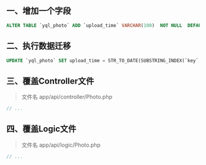 ## 一、增加一个字段

```SQL
ALTER TABLE `yql_photo` ADD `upload_time` VARCHAR(100)  NOT NULL  DEFAULT '' COMMENT '文件上传时间' AFTER `content`;
```

## 二、执行数据迁移

```SQL
UPDATE `yql_photo` SET upload_time = STR_TO_DATE(SUBSTRING_INDEX(`key`, '/', 1), '%Y%m%d');
```

## 三、覆盖Controller文件

> 文件名 app/api/controller/Photo.php

```php
// ...
```

## 四、覆盖Logic文件

> 文件名 app/api/logic/Photo.php

```php
// ...
```
